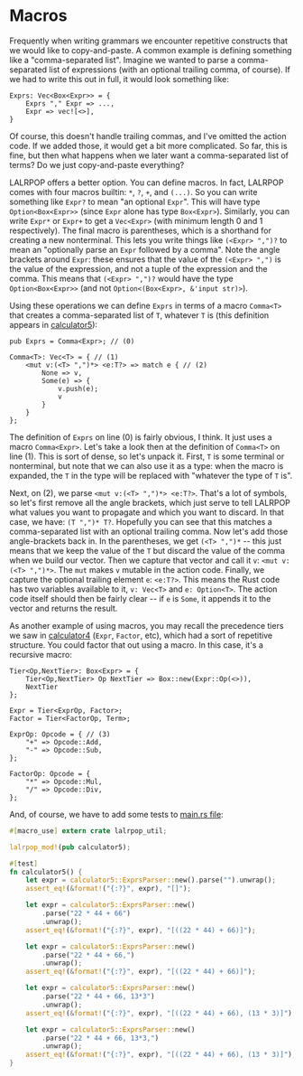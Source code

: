 # Macros

Frequently when writing grammars we encounter repetitive constructs
that we would like to copy-and-paste. A common example is defining
something like a "comma-separated list". Imagine we wanted to parse a
comma-separated list of expressions (with an optional trailing comma,
of course).  If we had to write this out in full, it would look
something like:

```lalrpop
Exprs: Vec<Box<Expr>> = {
    Exprs "," Expr => ...,
    Expr => vec![<>],
}
```

Of course, this doesn't handle trailing commas, and I've omitted the
action code. If we added those, it would get a bit more
complicated. So far, this is fine, but then what happens when we later
want a comma-separated list of terms? Do we just copy-and-paste
everything?

LALRPOP offers a better option. You can define macros. In fact,
LALRPOP comes with four macros builtin: `*`, `?`, `+`, and `(...)`. So
you can write something like `Expr?` to mean "an optional
`Expr`". This will have type `Option<Box<Expr>>` (since `Expr` alone
has type `Box<Expr>`).  Similarly, you can write `Expr*` or `Expr+` to
get a `Vec<Expr>` (with minimum length 0 and 1 respectively). The
final macro is parentheses, which is a shorthand for creating a new
nonterminal.  This lets you write things like `(<Expr> ",")?` to mean
an "optionally parse an `Expr` followed by a comma". Note the angle
brackets around `Expr`: these ensures that the value of the `(<Expr>
",")` is the value of the expression, and not a tuple of the
expression and the comma. This means that `(<Expr> ",")?` would have
the type `Option<Box<Expr>>` (and not `Option<(Box<Expr>, &'input
str)>`).

Using these operations we can define `Exprs` in terms of a macro
`Comma<T>` that creates a comma-separated list of `T`, whatever `T` is
(this definition appears in [calculator5]):

```lalrpop
pub Exprs = Comma<Expr>; // (0)

Comma<T>: Vec<T> = { // (1)
    <mut v:(<T> ",")*> <e:T?> => match e { // (2)
        None => v,
        Some(e) => {
            v.push(e);
            v
        }
    }
};
```

The definition of `Exprs` on line (0) is fairly obvious, I think. It
just uses a macro `Comma<Expr>`. Let's take a look then at the
definition of `Comma<T>` on line (1). This is sort of dense, so let's
unpack it. First, `T` is some terminal or nonterminal, but note that
we can also use it as a type: when the macro is expanded, the `T` in
the type will be replaced with "whatever the type of `T` is".

Next, on (2), we parse `<mut v:(<T> ",")*> <e:T?>`.  That's a lot of
symbols, so let's first remove all the angle brackets, which just
serve to tell LALRPOP what values you want to propagate and which you
want to discard. In that case, we have: `(T ",")* T?`. Hopefully you
can see that this matches a comma-separated list with an optional
trailing comma. Now let's add those angle-brackets back in. In the
parentheses, we get `(<T> ",")*` -- this just means that we keep the
value of the `T` but discard the value of the comma when we build our
vector. Then we capture that vector and call it `v`:
`<mut v:(<T> ",")*>`.  The `mut` makes `v` mutable in the action code.
Finally, we capture the optional trailing element `e`: `<e:T?>`. This
means the Rust code has two variables available to it, `v: Vec<T>` and
`e: Option<T>`. The action code itself should then be fairly clear --
if `e` is `Some`, it appends it to the vector and returns the result.

As another example of using macros, you may recall the precedence
tiers we saw in [calculator4] (`Expr`, `Factor`, etc), which had a
sort of repetitive structure. You could factor that out using a
macro. In this case, it's a recursive macro:

```lalrpop
Tier<Op,NextTier>: Box<Expr> = {
    Tier<Op,NextTier> Op NextTier => Box::new(Expr::Op(<>)),
    NextTier
};

Expr = Tier<ExprOp, Factor>;
Factor = Tier<FactorOp, Term>;

ExprOp: Opcode = { // (3)
    "+" => Opcode::Add,
    "-" => Opcode::Sub,
};

FactorOp: Opcode = {
    "*" => Opcode::Mul,
    "/" => Opcode::Div,
};
```

And, of course, we have to add some tests to [main.rs file][main]:

```rust
#[macro_use] extern crate lalrpop_util;

lalrpop_mod!(pub calculator5);

#[test]
fn calculator5() {
    let expr = calculator5::ExprsParser::new().parse("").unwrap();
    assert_eq!(&format!("{:?}", expr), "[]");

    let expr = calculator5::ExprsParser::new()
        .parse("22 * 44 + 66")
        .unwrap();
    assert_eq!(&format!("{:?}", expr), "[((22 * 44) + 66)]");

    let expr = calculator5::ExprsParser::new()
        .parse("22 * 44 + 66,")
        .unwrap();
    assert_eq!(&format!("{:?}", expr), "[((22 * 44) + 66)]");

    let expr = calculator5::ExprsParser::new()
        .parse("22 * 44 + 66, 13*3")
        .unwrap();
    assert_eq!(&format!("{:?}", expr), "[((22 * 44) + 66), (13 * 3)]");

    let expr = calculator5::ExprsParser::new()
        .parse("22 * 44 + 66, 13*3,")
        .unwrap();
    assert_eq!(&format!("{:?}", expr), "[((22 * 44) + 66), (13 * 3)]");
}
```

[main]: ../../calculator/src/main.rs
[calculator4]: ../../calculator/src/calculator4.lalrpop
[calculator5]: ../../calculator/src/calculator5.lalrpop
